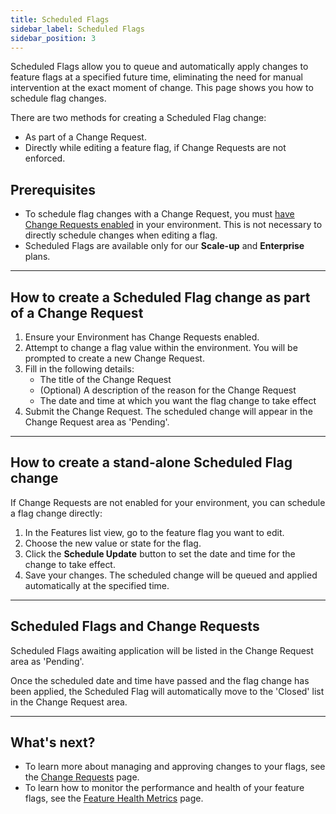 ```yaml
---
title: Scheduled Flags
sidebar_label: Scheduled Flags
sidebar_position: 3
---
```


Scheduled Flags allow you to queue and automatically apply changes to feature flags at a specified future time, eliminating the need for manual intervention at the exact moment of change. This page shows you how to schedule flag changes.

There are two methods for creating a Scheduled Flag change:

- As part of a Change Request.
- Directly while editing a feature flag, if Change Requests are not enforced.

## Prerequisites

- To schedule flag changes with a Change Request, you must [have Change Requests enabled](../../advanced-use/change-requests.md) in your environment. This is not necessary to directly schedule changes when editing a flag.
- Scheduled Flags are available only for our **Scale-up** and **Enterprise** plans.

---

## How to create a Scheduled Flag change as part of a Change Request

1. Ensure your Environment has Change Requests enabled.
2. Attempt to change a flag value within the environment. You will be prompted to create a new Change Request.
3. Fill in the following details:
   - The title of the Change Request
   - (Optional) A description of the reason for the Change Request
   - The date and time at which you want the flag change to take effect
4. Submit the Change Request. The scheduled change will appear in the Change Request area as 'Pending'.

---

## How to create a stand-alone Scheduled Flag change

If Change Requests are not enabled for your environment, you can schedule a flag change directly:

1. In the Features list view, go to the feature flag you want to edit.
2. Choose the new value or state for the flag.
3. Click the **Schedule Update** button to set the date and time for the change to take effect.
4. Save your changes. The scheduled change will be queued and applied automatically at the specified time.

---

## Scheduled Flags and Change Requests

Scheduled Flags awaiting application will be listed in the Change Request area as 'Pending'.

Once the scheduled date and time have passed and the flag change has been applied, the Scheduled Flag will automatically move to the 'Closed' list in the Change Request area.

---

## What's next?

- To learn more about managing and approving changes to your flags, see the [Change Requests](../../advanced-use/change-requests.md) page.
- To learn how to monitor the performance and health of your feature flags, see the [Feature Health Metrics](./feature-health-metrics.md) page.
